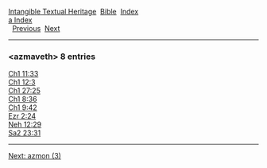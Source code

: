 [Intangible Textual Heritage](../../index)  [Bible](../index) 
[Index](index)   
[a Index](_a_)  
  [Previous](c00940)  [Next](c00942) 

------------------------------------------------------------------------

### &lt;azmaveth&gt; 8 entries

[Ch1 11:33](../kjv/ch1011.htm#033)  
[Ch1 12:3](../kjv/ch1012.htm#003)  
[Ch1 27:25](../kjv/ch1027.htm#025)  
[Ch1 8:36](../kjv/ch1008.htm#036)  
[Ch1 9:42](../kjv/ch1009.htm#042)  
[Ezr 2:24](../kjv/ezr002.htm#024)  
[Neh 12:29](../kjv/neh012.htm#029)  
[Sa2 23:31](../kjv/sa2023.htm#031)  

------------------------------------------------------------------------

[Next: azmon (3)](c00942)
